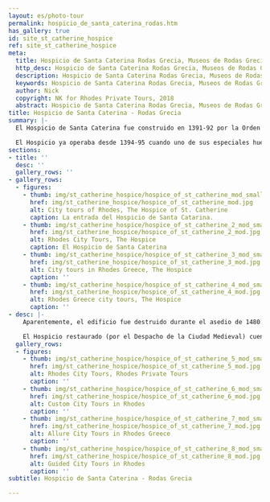 ```yaml
---
layout: es/photo-tour
permalink: hospicio_de_santa_caterina_rodas.htm
has_gallery: true
id: site_st_catherine_hospice
ref: site_st_catherine_hospice
meta:
  title: Hospicio de Santa Caterina Rodas Grecia, Museos de Rodas Grecia
  http_desc: Hospicio de Santa Caterina Rodas Grecia, Museos de Rodas Grecia
  description: Hospicio de Santa Caterina Rodas Grecia, Museos de Rodas Grecia
  keywords: Hospicio de Santa Caterina Rodas Grecia, Museos de Rodas Grecia
  author: Nick
  copyright: NK for Rhodes Private Tours, 2018
  abstract: Hospicio de Santa Caterina Rodas Grecia, Museos de Rodas Grecia
title: Hospicio de Santa Caterina - Rodas Grecia
summary: |-
  El Hospicio de Santa Caterina fue construido en 1391-92 por la Orden de los Caballeros de San Juan (Caballeros Hospitalarios) para albergar y entretener a huéspedes apreciados. El Hospicio lo construyó, bajo el mando del Gran Maestre Heredia, el italiano Domenico d´Allemagna, un almirante de la Orden de los Caballeros.

  El Hospicio ya operaba desde 1394-95 cuando uno de sus especiales huéspedes, Niccole de Martoni, lo describió como “habitaciones hermosas y espléndidas, ocupadas por muchas y buenas camas”.
sections:
- title: ''
  desc: ''
  gallery_rows: ''
- gallery_rows:
  - figures:
    - thumb: img/st_catherine_hospice/hospice_of_st_catherine_mod_small.jpg
      href: img/st_catherine_hospice/hospice_of_st_catherine_mod.jpg
      alt: City tours of Rhodes, The Hospice of St. Catherine
      caption: La entrada del Hospicio de Santa Catarina.
    - thumb: img/st_catherine_hospice/hospice_of_st_catherine_2_mod_small.jpg
      href: img/st_catherine_hospice/hospice_of_st_catherine_2_mod.jpg
      alt: Rhodes City Tours, The Hospice
      caption: El Hospicio de Santa Caterina
    - thumb: img/st_catherine_hospice/hospice_of_st_catherine_3_mod_small.jpg
      href: img/st_catherine_hospice/hospice_of_st_catherine_3_mod.jpg
      alt: City tours in Rhodes Greece, The Hospice
      caption: ''
    - thumb: img/st_catherine_hospice/hospice_of_st_catherine_4_mod_small.jpg
      href: img/st_catherine_hospice/hospice_of_st_catherine_4_mod.jpg
      alt: Rhodes Greece city tours, The Hospice
      caption: ''
- desc: |-
    Aparentemente, el edificio fue destruido durante el asedio de 1480 y en el sismo de 1481. En 1944 la sección oriental del Hospicio fue destruida de nuevo por el bombardeo de los Aliados, junto con otros muchos edificios en el corazón del Barrio Judío.

    El Hospicio restaurado (por el Despacho de la Ciudad Medieval) cuenta con preciosos pisos de guijarros de mar y mosaicos; cielos rasos de madera tallados e intrincadamente pintados; un gran vestíbulo y un fastuoso dormitorio así como exhibiciones atractivas.
  gallery_rows:
  - figures:
    - thumb: img/st_catherine_hospice/hospice_of_st_catherine_5_mod_small.jpg
      href: img/st_catherine_hospice/hospice_of_st_catherine_5_mod.jpg
      alt: Rhodes City Tours, Rhodes Private Tours
      caption: ''
    - thumb: img/st_catherine_hospice/hospice_of_st_catherine_6_mod_small.jpg
      href: img/st_catherine_hospice/hospice_of_st_catherine_6_mod.jpg
      alt: Custom City Tours in Rhodes
      caption: ''
    - thumb: img/st_catherine_hospice/hospice_of_st_catherine_7_mod_small.jpg
      href: img/st_catherine_hospice/hospice_of_st_catherine_7_mod.jpg
      alt: Allure City Tours in Rhodes Greece
      caption: ''
    - thumb: img/st_catherine_hospice/hospice_of_st_catherine_8_mod_small.jpg
      href: img/st_catherine_hospice/hospice_of_st_catherine_8_mod.jpg
      alt: Guided City Tours in Rhodes
      caption: ''
subtitle: Hospicio de Santa Caterina - Rodas Grecia

---
```

